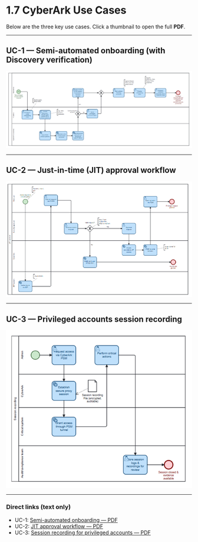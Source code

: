 # 1.7 CyberArk Use Cases

Below are the three key use cases. Click a thumbnail to open the full **PDF**.

---

## UC-1 — Semi-automated onboarding (with Discovery verification)

[![UC-1 — Semi-automated onboarding (thumbnail)](00_Support-documents/diagrams/Semi-automated%20onboarding%20TO%20BE.PNG)](00_Support-documents/diagrams/UC_Semi-automated%20onboarding.pdf)
<!-- If this link returns 404, open the PDF and copy its exact name, e.g.:
   (00_Support-documents/diagrams/UC_Semi-automated%20onboarding%20with%20verification%20after%20Discovery%20scan.pdf)
-->

---

## UC-2 — Just-in-time (JIT) approval workflow

[![UC-2 — JIT approval workflow (thumbnail)](00_Support-documents/diagrams/JIT%20approval%20TO%20BE.PNG)](00_Support-documents/diagrams/UC_Just-in-time%20approval%20workflow.pdf)
<!-- If this link returns 404, open the PDF and copy its exact name, e.g.:
   (00_Support-documents/diagrams/UC_Just-in-time%20approval%20workflow.pdf)
-->

---

## UC-3 — Privileged accounts session recording

[![UC-3 — Session recording (thumbnail)](00_Support-documents/diagrams/Session%20recording%20for%20privileged%20accounts%20TO%20BE.PNG)](00_Support-documents/diagrams/UC_Session%20recording%20for%20PA.pdf)

---

### Direct links (text only)

- UC-1: [Semi-automated onboarding — PDF](00_Support-documents/diagrams/UC_Semi-automated%20onboarding.pdf)  
- UC-2: [JIT approval workflow — PDF](00_Support-documents/diagrams/UC_Just-in-time%20approval%20workflow.pdf)  
- UC-3: [Session recording for privileged accounts — PDF](00_Support-documents/diagrams/UC_Session%20recording%20for%20PA.pdf)
